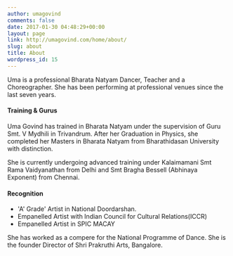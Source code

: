 ```yaml
---
author: umagovind
comments: false
date: 2017-01-30 04:48:29+00:00
layout: page
link: http://umagovind.com/home/about/
slug: about
title: About
wordpress_id: 15
---
```


Uma is a professional Bharata Natyam Dancer, Teacher and a Choreographer.   She has been performing at professional venues since the last seven years.

#### Training & Gurus

Uma Govind has trained in Bharata Natyam under the supervision of Guru Smt. V Mydhili in Trivandrum. After her Graduation in Physics, she completed her Masters in Bharata Natyam from Bharathidasan University with distinction. <br>

She is currently undergoing advanced training under Kalaimamani Smt Rama Vaidyanathan from Delhi and Smt Bragha Bessell (Abhinaya Exponent) from Chennai.










#### Recognition







  * 'A' Grade' Artist in National Doordarshan.
  * Empanelled Artist with Indian Council for Cultural Relations(ICCR)
  * Empanelled Artist in SPIC MACAY






She has worked as a compere for the National Programme of Dance. She is the founder Director of Shri Prakruthi Arts, Bangalore.
